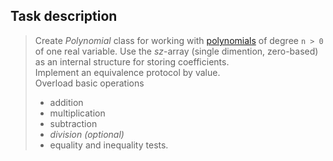 ## Task description ##

> Create *Polynomial* class for working with [polynomials](http://www.berkeleycitycollege.edu/wp/wjeh/files/2015/01/algebra_note_polynomial.pdf) of degree `n > 0` of one real variable. Use the *sz*-array (single dimention, zero-based) as an internal structure for storing coefficients.   
> Implement an equivalence protocol by value.   
> Overload basic operations   
>   - addition    
>   - multiplication   
>   - subtraction   
>   - *division (optional)*   
>   - equality and inequality tests.   

